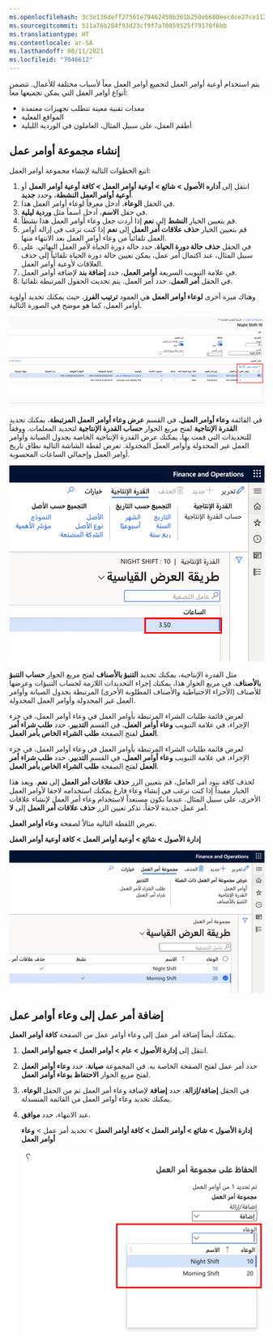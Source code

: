 ```yaml
---
ms.openlocfilehash: 3c3e136deff27561e79462450b361b250eb680eecdce27ce112ad67113b78de7
ms.sourcegitcommit: 511a76b204f93d23cf9f7a70059525f79170f6bb
ms.translationtype: HT
ms.contentlocale: ar-SA
ms.lasthandoff: 08/11/2021
ms.locfileid: "7046612"
---
```

يتم استخدام أوعية أوامر العمل لتجميع أوامر العمل معاً لأسباب مختلفة للأعمال. تتضمن أنواع أوامر العمل التي يمكن تجميعها معاً:

- معدات تقنية معينة تتطلب تجهيزات معتمدة
- المواقع الفعلية
- أطقم العمل، على سبيل المثال، العاملون في الوردية الليلية

## <a name="create-a-work-order-pool"></a>إنشاء مجموعة أوامر عمل
اتبع الخطوات التالية لإنشاء مجموعة أوامر العمل:

1.  انتقل إلى **أداره الأصول > شائع > أوعية أوامر العمل > كافة أوعية أوامر العمل** أو **أوعية أوامر العمل النشطة**، وحدد **جديد**.
2.  في الحقل **الوعاء**، أدخل معرفاً لوعاء أوامر العمل هذا.
3.  في حقل **الاسم**، أدخل اسماً مثل **وردية ليلية**.
4.  قم بتعيين الخيار **النشط** إلى **نعم** إذا أردت جعل وعاء أوامر العمل هذا نشطاً.
5.  قم بتعيين الخيار **حذف علاقات أمر العمل** إلى **نعم** إذا كنت ترغب في إزالة أوامر العمل تلقائياً من وعاء أوامر العمل بعد الانتهاء منها. 
6.  في الحقل **حذف حالة دورة الحياة**، حدد حالة دورة الحياة لأمر العمل النهائي. على سبيل المثال، عند اكتمال أمر عمل، يمكن تعيين حالة دورة الحياة تلقائياً إلى حذف العلاقات لأوعية أوامر العمل.
7.  في علامة التبويب السريعة **أوامر العمل**، حدد **إضافة بند** لإضافة أوامر العمل.
8.  في الحقل **أمر العمل**، حدد أمر العمل. يتم تحديث الحقول المرتبطة تلقائيا.

وهناك ميزه أخرى **لوعاء أوامر العمل** هي العمود **ترتيب الفرز**، حيث يمكنك تحديد أولوية أوامر العمل، كما هو موضح في الصورة التالية.

![لقطه شاشة لعمود فرز أوامر العمل.](../media/work-order-pool-ssm.png)
 
في القائمة **وعاء أوامر العمل**، في القسم **عرض وعاء أوامر العمل المرتبطة**، يمكنك تحديد **القدرة الإنتاجية** لفتح مربع الحوار  **حساب القدرة الإنتاجية** لتحديد المعلمات. ووفقاً للتحديدات التي قمت بها، يمكنك عرض القدرة الإنتاجية الخاصة بجدول الصيانة وأوامر العمل غير المجدولة وأوامر العمل المجدولة. تعرض لقطة الشاشة التالية نطاق تاريخ أوامر العمل وإجمالي الساعات المحسوبة. 

![لقطة شاشة لعرض القدرة الإنتاجية بالساعات المميزة.](../media/capacity-load-ssm.png)
 
مثل القدرة الإنتاجية، يمكنك تحديد **التنبؤ بالأصناف** لفتح مربع الحوار **حساب التنبؤ بالأصناف**. في مربع الحوار هذا، يمكنك إجراء التحديدات اللازمة لحساب التنبؤات وعرضها للأصناف (الأجزاء الاحتياطية والأصناف المطلوبة الأخرى) المرتبطة بجدول الصيانة وأوامر العمل غير المجدولة وأوامر العمل المجدولة. 

لعرض قائمة طلبات الشراء المرتبطة بأوامر العمل في وعاء أوامر العمل، في جزء الإجراء، في علامة التبويب **وعاء أوامر العمل**، في القسم **التدبير**، حدد **طلب شراء أمر العمل** لفتح الصفحة **طلب الشراء الخاص بأمر العمل**.

لعرض قائمة طلبات الشراء المرتبطة بأوامر العمل في وعاء أوامر العمل، في جزء الإجراء، في علامة التبويب **وعاء أوامر العمل**، في القسم **التدبير**، حدد **طلب شراء أمر العمل** لفتح الصفحة **طلب الشراء الخاص بأمر العمل**.

لحذف كافة بنود أمر العامل، قم بتعيين الزر **حذف علاقات أمر العمل** إلى **نعم**. ويعد هذا الخيار مفيداً إذا كنت ترغب في إنشاء وعاء فارغ يمكنك استخدامه لاحقا لأوامر العمل الأخرى، على سبيل المثال. عندما تكون مستعداً لاستخدام وعاء أمر العمل لإنشاء علاقات أمر عمل جديدة لاحقاً، تذكر تعيين الزر **حذف علاقات أمر العمل** إلى **لا**.

تعرض اللقطة التالية مثالاً لصفحة **وعاء أوامر العمل**.

**إدارة الأصول > شائع > أوعية أوامر العمل > كافة أوعية أوامر العمل**

![لقطة شاشة لتفاصيل صفحة وعاء أوامر العمل.](../media/work-order-pool-page-ssm.png)

## <a name="add-a-work-order-to-a-work-order-pool"></a>إضافة أمر عمل إلى وعاء أوامر عمل
يمكنك أيضاً إضافة أمر عمل إلى وعاء أوامر عمل من الصفحة **كافة أوامر العمل**.

1.  انتقل إلى **إدارة الأصول > عام > أوامر العمل > جميع أوامر العمل**.
2.  حدد أمر عمل لفتح الصفحة الخاصة به. في المجموعة **صيانة**، حدد **وعاء أوامر العمل** لفتح مربع الحوار **الاحتفاظ بوعاء أوامر العمل**.
3.  في الحقل **إضافة/إزالة**، حدد **إضافة** لإضافة وعاء أمر العمل ثم من الحقل **الوعاء**، يمكنك تحديد وعاء أوامر العمل من القائمة المنسدلة.
4.  عند الانتهاء، حدد **موافق**.

    **إدارة الأصول > شائع > أوامر العمل > كافة أوامر العمل** > تحديد أمر عمل > **وعاء أوامر العمل**
 
    ![لقطة شاشة لصفحة صيانة أوعية أوامر العمل مع تمييز الوعاء.](../media/maintain-work-order-pool-ssm.png)